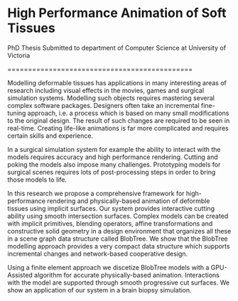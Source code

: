 High Performance Animation of Soft Tissues
=============================================


PhD Thesis Submitted to department of 
Computer Science at University of Victoria

=============================================

Modelling deformable tissues has applications in many interesting areas of research including visual effects in the movies, games and
surgical simulation systems. Modelling such objects requires mastering several complex software packages.  Designers often take an incremental 
fine-tuning approach, i.e. a process which is based on many small modifications to the original design. The result of such 
changes are required to be seen in real-time. Creating life-like animations is far more complicated and requires certain skills and experience. 

In a surgical simulation system for example the ability to interact with the models requires accuracy and high performance rendering. 
Cutting and poking the models also impose many challenges. Prototyping models for surgical scenes requires lots of post-processing steps 
in order to bring those models to life.

In this research we propose a comprehensive framework for high-performance rendering and physically-based animation of deformble tissues
using implicit surfaces. Our system provides interactive cutting ability using smooth intersection surfaces. 
Complex models can be created with implicit primitives, blending operators, affine transformations and constructive solid geometry 
in a design environment that organizes all these in a scene graph data structure called BlobTree. We show that the BlobTree modelling approach
provides a very compact data structure which supports incremental changes and network-based cooperative design. 

Using a finite element approach we discetize BlobTree models with a GPU-Assisted algorithm for accurate physically-based animation. Interactions with the
model are supported through smooth progressive cut surfaces. We show an application of our system in a brain biopsy simulation.
